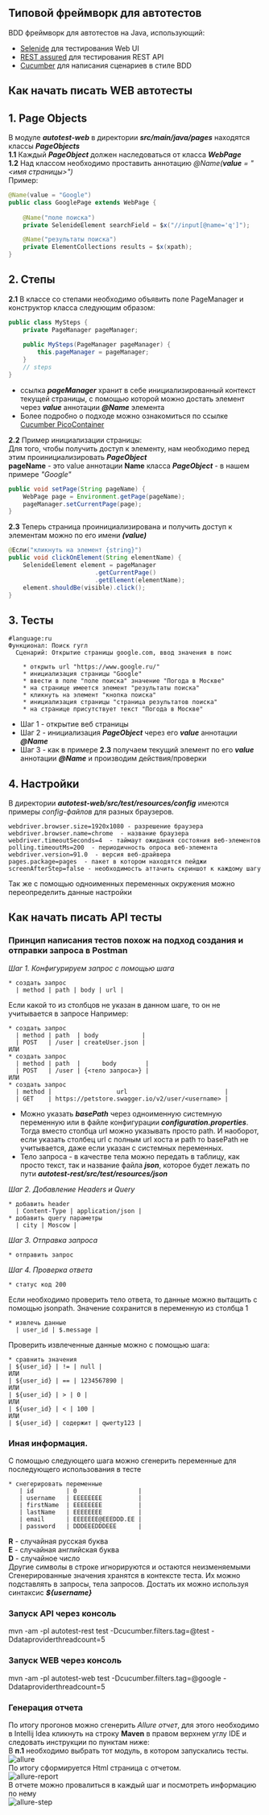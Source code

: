 
## Типовой фреймворк для автотестов
BDD фреймворк для автотестов на Java, использующий:
- [Selenide](https://ru.selenide.org) для тестирования Web UI
- [REST assured](https://rest-assured.io) для тестирования REST API
- [Cucumber](https://cucumber.io) для написания сценариев в стиле BDD

## Как начать писать WEB автотесты
## 1.  Page Objects
В модуле ***autotest-web*** в директории ***src/main/java/pages*** находятся классы ***PageObjects***<br/>
**1.1** Каждый ***PageObject*** должен наследоваться от класса ***WebPage***<br/>
**1.2** Над классом необходимо проставить аннотацию *@Name(**value** = "<имя страницы>")*<br/>
Пример:<br/>
```java
@Name(value = "Google")
public class GooglePage extends WebPage {
    
    @Name("поле поиска") 
    private SelenideElement searchField = $x("//input[@name='q']");

    @Name("результаты поиска")
    private ElementCollections results = $x(xpath);
}
```
## 2. Степы
**2.1** В классе со степами необходимо объявить поле PageManager и конструктор класса следующим образом:<br/>
```java
public class MySteps {
    private PageManager pageManager;
		
    public MySteps(PageManager pageManager) {  
	    this.pageManager = pageManager;  
    }
    // steps
}
```
* ссылка ***pageManager*** хранит в себе инициализированный контекст текущей страницы, с помощью которой можно достать элемент через ***value*** аннотации  ***@Name*** элемента <br/>
* Более подробно о подходе можно ознакомиться по ссылке [Cucumber PicoContainer](https://cucumber.io/docs/cucumber/state/) <br/>

**2.2** Пример инициализации страницы:<br/>
Для того, чтобы получить доступ к элементу, нам необходимо перед этим проинициализировать ***PageObject*** <br/>
**pageName** - это value аннотации **Name** класса ***PageObject*** - в нашем примере *"Google"*
```java
public void setPage(String pageName) {
    WebPage page = Environment.getPage(pageName);
    pageManager.setCurrentPage(page);
}
```
**2.3** Теперь страница проинициализирована и получить доступ к элементам можно по его имени ***(value)***<br/>
```java
@Если("кликнуть на элемент {string}")
public void clickOnElement(String elementName) {
    SelenideElement element = pageManager
                        .getCurrentPage()
                        .getElement(elementName);
    element.shouldBe(visible).click();
}
```

## 3. Тесты

```gherkin
#language:ru
Функционал: Поиск гугл
  Сценарий: Открытие страницы google.com, ввод значения в поис

    * открыть url "https://www.google.ru/"
    * инициализация страницы "Google"
    * ввести в поле "поле поиска" значение "Погода в Москве"
    * на странице имеется элемент "результаты поиска"
    * кликнуть на элемент "кнопка поиска"
    * инициализация страницы "страница результатов поиска"
    * на странице присутствует текст "Погода в Москве"
```
* Шаг 1 - открытие веб страницы
* Шаг 2 - инициализация ***PageObject*** через его ***value*** аннотации ***@Name***
* Шаг 3 - как в примере **2.3** получаем текущий элемент по его ***value*** аннотации ***@Name*** и производим действия/проверки

## 4. Настройки
В директории ***autotest-web/src/test/resources/config*** имеются примеры *config-файлов* для разных браузеров.
```properties
webdriver.browser.size=1920x1080 - разрешение браузера
webdriver.browser.name=chrome  - название браузера
webdriver.timeoutSeconds=4  - таймаут ожидания состояния веб-элементов
polling.timeoutMs=200  - периодичность опроса веб-элемента
webdriver.version=91.0  - версия веб-драйвера
pages.package=pages  - пакет в котором находятся пейджи
screenAfterStep=false - необходимость аттачить скриншот к каждому шагу
```
Так же с помощью одноименных переменных окружения можно переопределить данные настройки

## Как начать писать API тесты
### Принцип написания тестов похож на подход создания и отправки запроса в Postman
*Шаг 1. Конфигурируем запрос с помощью шага*
```gherkin
* создать запрос  
  | method | path | body | url |
```
Если какой то из столбцов не указан в данном шаге, то он не учитывается в запросе
Например:
```gherkin
* создать запрос  
  | method | path  | body            |  
  | POST   | /user | createUser.json |
ИЛИ
* создать запрос  
  | method | path  |      body        |  
  | POST   | /user | {<тело запроса>} |
ИЛИ
* создать запрос  
  | method |                  url                           |   
  | GET    | https://petstore.swagger.io/v2/user/<username> |
```
* Можно указать ***basePath*** через одноименную системную переменную или в файле конфигурации ***configuration.properties***. Тогда вместо столбца url можно указывать просто path. И наоборот, если указать столбец url с полным url хоста и path то basePath не учитывается, даже если указан с системных переменных.
* Тело запроса - в качестве тела можно передать в таблицу, как просто текст, так и название файла ***json***, которое будет лежать по пути ***autotest-rest/src/test/resources/json***

*Шаг 2. Добавление Headers и Query*
```gherkin
* добавить header  
  | Content-Type | application/json |
* добавить query параметры  
  | city | Moscow |
```
*Шаг 3. Отправка запроса*
```gherkin
* отправить запрос
```
*Шаг 4. Проверка ответа*
```gherkin
* статус код 200
```
Если необходимо проверить тело ответа, то данные можно вытащить с помощью jsonpath. Значение сохранится в переменную из столбца 1<br/>
```gherkin
* извлечь данные  
  | user_id | $.message |
```
Проверить извлеченные данные можно с помощью шага:
```gherkin
* сравнить значения  
| ${user_id} | != | null |
ИЛИ
| ${user_id} | == | 1234567890 |
ИЛИ
| ${user_id} | > | 0 |
ИЛИ
| ${user_id} | < | 100 |
ИЛИ
| ${user_id} | содержит | qwerty123 |
```
### Иная информация.
С помощью следующего шага можно сгенерить переменные для последующего использования в тесте
```gherkin
* снегерировать переменные
   | id         | 0                 |
   | username   | EEEEEEEE          |
   | firstName  | EEEEEEEE          |
   | lastName   | EEEEEEEE          |
   | email      | EEEEEEE@EEEDDD.EE |
   | password   | DDDEEEDDDEEE      |
```
**R** - случайная русская буква<br/>
**E** - случайная английская буква<br/>
**D** - случайное число<br/>
Другие символы в строке игнорируются и остаются неизменяемыми
Сгенерированные значения хранятся в контексте теста. Их можно подставлять в запросы, тела запросов. Достать их можно используя синтаксис ***${username}***<br/>

### Запуск API через консоль
mvn -am -pl autotest-rest test -Dcucumber.filters.tag=@test -Ddataproviderthreadcount=5

### Запуск WEB через консоль
mvn -am -pl autotest-web test -Dcucumber.filters.tag=@google -Ddataproviderthreadcount=5

### Генерация отчета
По итогу прогонов можно сгенерить _Allure отчет_, для этого необходимо в Intellij Idea кликнуть на строку **Maven** в правом верхнем углу IDE и следовать инструкции по пунктам ниже:<br/>
В **п.1** необходимо выбрать тот модуль, в котором запускались тесты.<br/>
![allure](images/allure.png)<br/>
По итогу сформируется Html страница с отчетом.<br/>
![allure-report](images/allure_report.png)<br/>
В отчете можно провалиться в каждый шаг и посмотреть информацию по нему<br/>
![allure-step](images/allure_report_steps.png)<br/>
